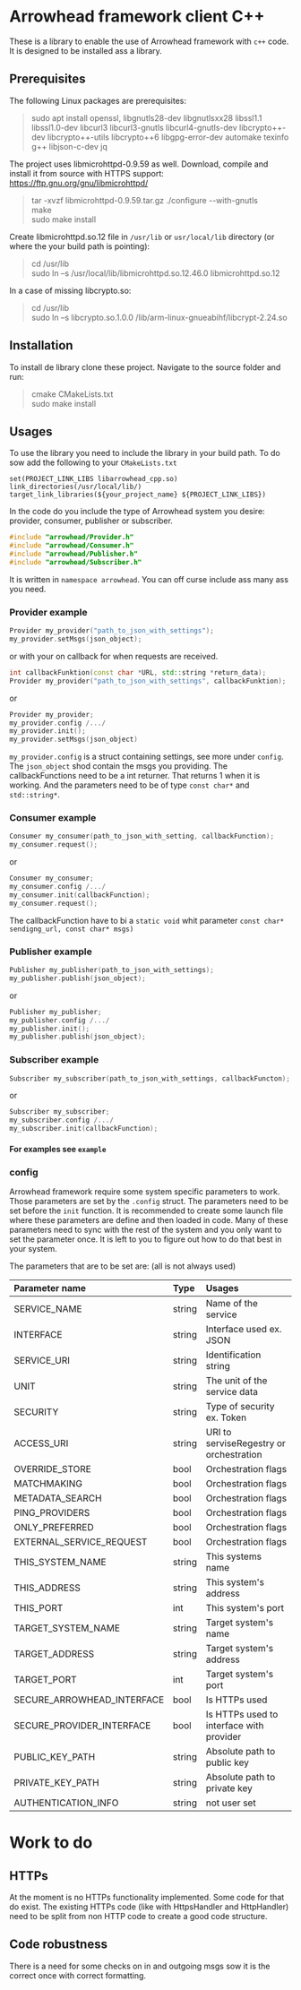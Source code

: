 # Arrowhead framework client C++  
These is a library to enable the use of Arrowhead framework with `c++`
code.
It is designed to be installed ass a library.

## Prerequisites
The following Linux packages are prerequisites:

> sudo apt install openssl, libgnutls28-dev libgnutlsxx28 libssl1.1 libssl1.0-dev libcurl3 libcurl3-gnutls libcurl4-gnutls-dev libcrypto++-dev libcrypto++-utils libcrypto++6 libgpg-error-dev automake texinfo g++ libjson-c-dev jq

The project uses libmicrohttpd-0.9.59 as well. Download, compile and install it from source with HTTPS support: https://ftp.gnu.org/gnu/libmicrohttpd/

> tar -xvzf libmicrohttpd-0.9.59.tar.gz
> ./configure --with-gnutls  
> make  
> sudo make install  

Create libmicrohttpd.so.12 file in `/usr/lib` or `usr/local/lib` directory (or where the your build path is pointing):

> cd /usr/lib  
> sudo ln –s /usr/local/lib/libmicrohttpd.so.12.46.0 libmicrohttpd.so.12  

In a case of missing libcrypto.so:
> cd /usr/lib  
> sudo ln –s libcrypto.so.1.0.0 /lib/arm-linux-gnueabihf/libcrypt-2.24.so  

## Installation
To install de library clone these project.
Navigate to the source folder and run:

> cmake CMakeLists.txt  
> sudo make install


## Usages
To use the library you need to include the library in your build path.
To do sow add the following to your `CMakeLists.txt`
```
set(PROJECT_LINK_LIBS libarrowhead_cpp.so)
link_directories(/usr/local/lib/)
target_link_libraries(${your_project_name} ${PROJECT_LINK_LIBS})
```
In the code do you include the type of Arrowhead system you desire:
provider, consumer, publisher or subscriber.
```cpp
#include "arrowhead/Provider.h"
#include "arrowhead/Consumer.h"
#include "arrowhead/Publisher.h"
#include "arrowhead/Subscriber.h"
```
It is written in `namespace arrowhead`.
You can off curse include ass many ass you need.
### Provider example
```cpp
Provider my_provider("path_to_json_with_settings");
my_provider.setMsgs(json_object);
```
or with your on callback for when requests are received. 
```cpp
int callbackFunktion(const char *URL, std::string *return_data);
Provider my_provider("path_to_json_with_settings", callbackFunktion);
```
or
```cpp
Provider my_provider;
my_provider.config /.../
my_provider.init();
my_provider.setMsgs(json_object)
```
`my_provider.config` is a struct containing settings, see more under
`config`.
The `json_object` shod contain the msgs you providing.
The callbackFunctions need to be a int returner. That returns 1 when it is
working.
And the parameters need to be of type `const char*` and `std::string*`.

### Consumer example
```cpp
Consumer my_consumer(path_to_json_with_setting, callbackFunction);
my_consumer.request();
```
or
```cpp
Consumer my_consumer;
my_consumer.config /.../
my_consumer.init(callbackFunction);
my_consumer.request();
```
The callbackFunction have to bi a `static void` whit parameter `const
char* sendigng_url, const char* msgs)`

### Publisher example
```cpp
Publisher my_publisher(path_to_json_with_settings);
my_publisher.publish(json_object);
```
or
```cpp
Publisher my_publisher;
my_publisher.config /.../
my_publisher.init();
my_publisher.publish(json_object);
```

### Subscriber example
```cpp
Subscriber my_subscriber(path_to_json_with_settings, callbackFuncton);
```
or
```cpp
Subscriber my_subscriber;
my_subscriber.config /.../
my_subscriber.init(callbackFunction);
```
#### For examples see `example`

### config
Arrowhead framework require some system specific parameters to work.
Those parameters are set by the `.config` struct.
The parameters need to be set before the `init` function.
It is recommended to create some launch file where these parameters are
define and then loaded in code.
Many of these parameters need to sync with the rest of the system and you
only want to set the parameter once.
It is left to you to figure out how to do that best in your
system.

The parameters that are to be set are: (all is not always used)


| Parameter name 				| Type 		| Usages |
|:------------------------------|:----------|:-------|
| SERVICE_NAME					| string	| Name of the service |
| INTERFACE						| string	| Interface used ex. JSON |
| SERVICE_URI					| string	| Identification string |
| UNIT							| string	| The unit of the service data |
| SECURITY						| string	| Type of security ex. Token |
| ACCESS_URI					| string	| URI to serviseRegestry or orchestration |
| OVERRIDE_STORE				| bool		| Orchestration flags |
| MATCHMAKING					| bool		| Orchestration flags |
| METADATA_SEARCH				| bool		| Orchestration flags |
| PING_PROVIDERS				| bool		| Orchestration flags |
| ONLY_PREFERRED				| bool		| Orchestration flags |
| EXTERNAL_SERVICE_REQUEST		| bool		| Orchestration flags |
| THIS_SYSTEM_NAME				| string	| This systems name |
| THIS_ADDRESS					| string 	| This system's address|
| THIS_PORT						| int		| This system's port |
| TARGET_SYSTEM_NAME			| string	| Target system's name |
| TARGET_ADDRESS				| string	| Target system's address|
| TARGET_PORT 					| int		| Target system's port |
| SECURE_ARROWHEAD_INTERFACE	| bool		| Is HTTPs used |
| SECURE_PROVIDER_INTERFACE		| bool		| Is HTTPs used to interface with provider |
| PUBLIC_KEY_PATH				| string	| Absolute path to public key |
| PRIVATE_KEY_PATH				| string	| Absolute path to private key |
| AUTHENTICATION_INFO			| string	| not user set |


# Work to do
## HTTPs
At the moment is no HTTPs functionality implemented.
Some code for that do exist.
The existing HTTPs code (like with HttpsHandler and HttpHandler) need to be split from non HTTP code to create 
a good code structure.

## Code robustness
There is a need for some checks on in and outgoing msgs sow it is the
correct once with correct formatting.

